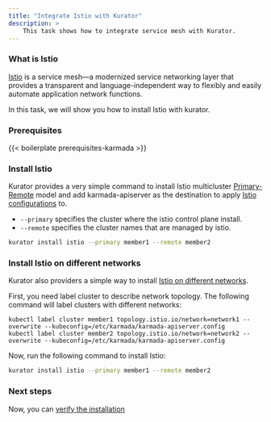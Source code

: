 ```yaml
---
title: "Integrate Istio with Kurator"
description: >
    This task shows how to integrate service mesh with Kurator.
---
```


### What is Istio

[Istio](https://istio.io) is a service mesh—a modernized service networking layer that provides a transparent and language-independent way to flexibly and easily automate application network functions.

In this task, we will show you how to install Istio with kurator.

### Prerequisites

{{< boilerplate prerequisites-karmada >}}

### Install Istio

Kurator provides a very simple command to install Istio multicluster [Primary-Remote](https://istio.io/latest/docs/setup/install/multicluster/primary-remote/) model and add karmada-apiserver as the destination to apply [Istio configurations](https://istio.io/latest/docs/reference/config/) to.

- `--primary` specifies the cluster where the istio control plane install.
- `--remote` specifies the cluster names that are managed by istio.

```bash
kurator install istio --primary member1 --remote member2
```

### Install Istio on different networks

Kurator also providers a simple way to install [Istio on different networks](https://istio.io/latest/docs/setup/install/multicluster/primary-remote_multi-network/).

First, you need label cluster to describe network topology. The following command will label clusters with different networks:

```shell
kubectl label cluster member1 topology.istio.io/network=network1 --overwrite --kubeconfig=/etc/karmada/karmada-apiserver.config
kubectl label cluster member2 topology.istio.io/network=network2 --overwrite --kubeconfig=/etc/karmada/karmada-apiserver.config
```

Now, run the following command to install Istio:

```bash
kurator install istio --primary member1 --remote member2
```

### Next steps

<!-- provider a simple way with kurator -->
Now, you can [verify the installation](https://istio.io/latest/docs/setup/install/multicluster/verify)
